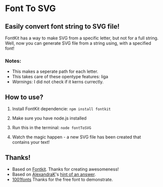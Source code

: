 # Font To SVG

## Easily convert font string to SVG file!

FontKit has a way to make SVG from a specific letter, but not for a full string.
Well, now you can generate SVG file from a string using, with a specified font!

### Notes:

 - This makes a seperate path for each letter.
 - This takes care of these opentype features: liga
 - *Warnings:* I did not check if it kerns currectly.


## How to use?

1. Install FontKit dependencie: ``` npm install fontkit ```

2. Make sure you have node.js installed

3. Run this in the terminal: ``` node fontToSVG ```

4. Watch the magic happen - a new SVG file has been created that contains your text! 


## Thanks!

- Based on [Fontkit](https://github.com/foliojs/fontkit). Thanks for creating awesomeness!
- Based on [AlexandraK](https://github.com/AlexandraK)'s [hint of an answer](https://github.com/foliojs/fontkit/issues/148).
- [1001fonts](1001fonts.com) Thanks for the free font to demonstrate.